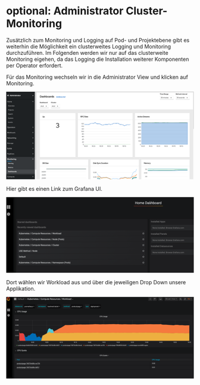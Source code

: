 # optional: Administrator Cluster-Monitoring

Zusätzlich zum Monitoring und Logging auf Pod- und Projektebene gibt es weiterhin die Möglichkeit ein clusterweites Logging und Monitoring durchzuführen. Im Folgenden werden wir nur auf das clusterweite Monitoring eigehen, da das Logging die Installation weiterer Komponenten per Operator erfordert.

Für das Monitoring wechseln wir in die Administrator View und klicken auf Monitoring.

![](../../../.gitbook/assets/screenshot-2020-09-14-at-18.49.09.png)

Hier gibt es einen Link zum Grafana UI.

![](../../../.gitbook/assets/screenshot-2020-09-14-at-18.54.11.png)

Dort wählen wir Workload aus und über die jeweiligen Drop Down unsere Applikation.

![](../../../.gitbook/assets/screenshot-2020-09-14-at-18.55.26.png)

